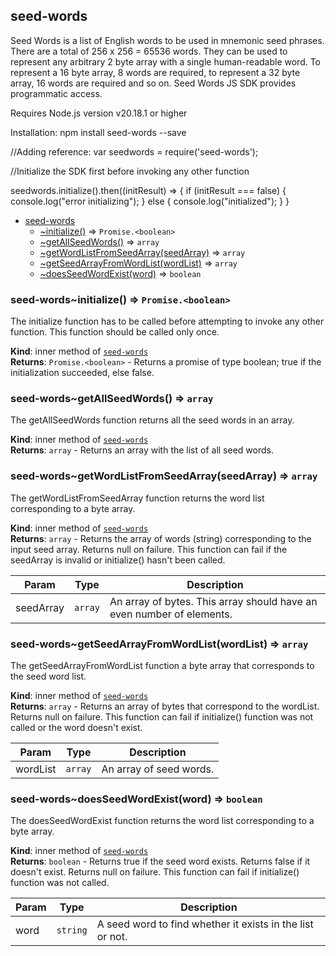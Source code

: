 <a name="module_seed-words"></a>

## seed-words
Seed Words is a list of English words to be used in mnemonic seed phrases. There are a total of 256 x 256 = 65536 words. They can be used to represent any arbitrary 2 byte array with a singlehuman-readable word. To represent a 16 byte array, 8 words are required, to represent a 32 byte array, 16 words are required and so on. Seed Words JS SDK provides programmatic access.Requires Node.js version v20.18.1 or higherInstallation:npm install seed-words --save//Adding reference:var seedwords = require('seed-words');//Initialize the SDK first before invoking any other functionseedwords.initialize().then((initResult) => {     if (initResult === false) {         console.log("error initializing");     } else {        console.log("initialized");     }}


* [seed-words](#module_seed-words)
    * [~initialize()](#module_seed-words..initialize) ⇒ <code>Promise.&lt;boolean&gt;</code>
    * [~getAllSeedWords()](#module_seed-words..getAllSeedWords) ⇒ <code>array</code>
    * [~getWordListFromSeedArray(seedArray)](#module_seed-words..getWordListFromSeedArray) ⇒ <code>array</code>
    * [~getSeedArrayFromWordList(wordList)](#module_seed-words..getSeedArrayFromWordList) ⇒ <code>array</code>
    * [~doesSeedWordExist(word)](#module_seed-words..doesSeedWordExist) ⇒ <code>boolean</code>

<a name="module_seed-words..initialize"></a>

### seed-words~initialize() ⇒ <code>Promise.&lt;boolean&gt;</code>
The initialize function has to be called before attempting to invoke any other function. This function should be called only once.

**Kind**: inner method of [<code>seed-words</code>](#module_seed-words)  
**Returns**: <code>Promise.&lt;boolean&gt;</code> - Returns a promise of type boolean; true if the initialization succeeded, else false.  
<a name="module_seed-words..getAllSeedWords"></a>

### seed-words~getAllSeedWords() ⇒ <code>array</code>
The getAllSeedWords function returns all the seed words in an array.

**Kind**: inner method of [<code>seed-words</code>](#module_seed-words)  
**Returns**: <code>array</code> - Returns an array with the list of all seed words.  
<a name="module_seed-words..getWordListFromSeedArray"></a>

### seed-words~getWordListFromSeedArray(seedArray) ⇒ <code>array</code>
The getWordListFromSeedArray function returns the word list corresponding to a byte array.

**Kind**: inner method of [<code>seed-words</code>](#module_seed-words)  
**Returns**: <code>array</code> - Returns the array of words (string) corresponding to the input seed array. Returns null on failure. This function can fail if the seedArray is invalid or initialize() hasn't been called.  

| Param | Type | Description |
| --- | --- | --- |
| seedArray | <code>array</code> | An array of bytes. This array should have an even number of elements. |

<a name="module_seed-words..getSeedArrayFromWordList"></a>

### seed-words~getSeedArrayFromWordList(wordList) ⇒ <code>array</code>
The getSeedArrayFromWordList function a byte array that corresponds to the seed word list.

**Kind**: inner method of [<code>seed-words</code>](#module_seed-words)  
**Returns**: <code>array</code> - Returns an array of bytes that correspond to the wordList. Returns null on failure. This function can fail if initialize() function was not called or the word doesn't exist.  

| Param | Type | Description |
| --- | --- | --- |
| wordList | <code>array</code> | An array of seed words. |

<a name="module_seed-words..doesSeedWordExist"></a>

### seed-words~doesSeedWordExist(word) ⇒ <code>boolean</code>
The doesSeedWordExist function returns the word list corresponding to a byte array.

**Kind**: inner method of [<code>seed-words</code>](#module_seed-words)  
**Returns**: <code>boolean</code> - Returns true if the seed word exists. Returns false if it doesn't exist. Returns null on failure. This function can fail if initialize() function was not called.  

| Param | Type | Description |
| --- | --- | --- |
| word | <code>string</code> | A seed word to find whether it exists in the list or not. |

